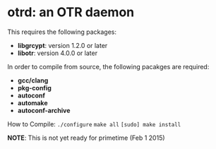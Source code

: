 otrd: an OTR daemon
===================

This requires the following packages:

* **libgrcypt**: version 1.2.0 or later
* **libotr**: version 4.0.0 or later

In order to compile from source, the following pacakges are required:

* **gcc/clang**
* **pkg-config**
* **autoconf**
* **automake**
* **autoconf-archive**

How to Compile:
`./configure`
`make all`
`[sudo] make install`

**NOTE**: This is not yet ready for primetime (Feb 1 2015)
